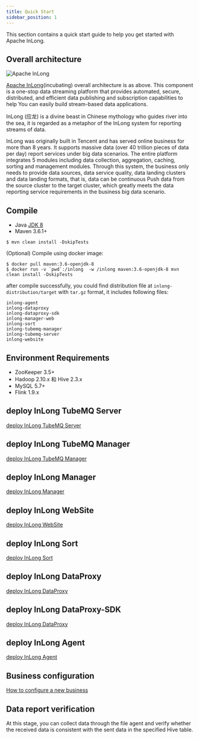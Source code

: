 ```yaml
---
title: Quick Start
sidebar_position: 1
---
```


This section contains a quick start guide to help you get started with Apache InLong.

## Overall architecture
<img src="/img/inlong-structure-en.png" align="center" alt="Apache InLong"/>

[Apache InLong](https://inlong.apache.org)(incubating) overall architecture is as above. This component is a one-stop data streaming platform that provides automated, secure, distributed, and efficient data publishing and subscription capabilities to help You can easily build stream-based data applications.

InLong (应龙) is a divine beast in Chinese mythology who guides river into the sea, it is regarded as a metaphor of the InLong system for reporting streams of data.

InLong was originally built in Tencent and has served online business for more than 8 years. It supports massive data (over 40 trillion pieces of data per day) report services under big data scenarios. The entire platform integrates 5 modules including data collection, aggregation, caching, sorting and management modules. Through this system, the business only needs to provide data sources, data service quality, data landing clusters and data landing formats, that is, data can be continuous Push data from the source cluster to the target cluster, which greatly meets the data reporting service requirements in the business big data scenario.


## Compile
- Java [JDK 8](https://adoptopenjdk.net/?variant=openjdk8)
- Maven 3.6.1+

```
$ mvn clean install -DskipTests
```
(Optional) Compile using docker image:
```
$ docker pull maven:3.6-openjdk-8
$ docker run -v `pwd`:/inlong  -w /inlong maven:3.6-openjdk-8 mvn clean install -DskipTests
```
after compile successfully, you could find distribution file at `inlong-distribution/target` with `tar.gz` format, it includes following files:
```
inlong-agent
inlong-dataproxy
inlong-dataproxy-sdk
inlong-manager-web
inlong-sort
inlong-tubemq-manager
inlong-tubemq-server
inlong-website
```

## Environment Requirements
- ZooKeeper 3.5+
- Hadoop 2.10.x 和 Hive 2.3.x
- MySQL 5.7+
- Flink 1.9.x

## deploy InLong TubeMQ Server
[deploy InLong TubeMQ Server](modules/tubemq/quick_start.md)

## deploy InLong TubeMQ Manager
[deploy InLong TubeMQ Manager](modules/tubemq/tubemq-manager/quick_start.md)

## deploy InLong Manager
[deploy InLong Manager](modules/manager/quick_start.md)

## deploy InLong WebSite
[deploy InLong WebSite](modules/website/quick_start.md)

## deploy InLong Sort
[deploy InLong Sort](modules/sort/quick_start.md)

## deploy InLong DataProxy
[deploy InLong DataProxy](modules/dataproxy/quick_start.md)

## deploy InLong DataProxy-SDK
[deploy InLong DataProxy](modules/dataproxy-sdk/quick_start.md)

## deploy InLong Agent
[deploy InLong Agent](modules/agent/quick_start.md)

## Business configuration
[How to configure a new business](docs/user_guide/user_manual)

## Data report verification
At this stage, you can collect data through the file agent and verify whether the received data is consistent with the sent data in the specified Hive table.
